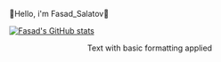  🍂Hello, i'm Fasad_Salatov🍂


[![Fasad's GitHub stats](https://github-readme-stats.vercel.app/api?username=FasadSalatov&theme=rose&card_width=1000px&show_icons=true&include_all_commits=true&show_owner=true)](https://github.com/anuraghazra/github-readme-stats)

<p style="text-align: center;">Text with basic formatting applied</p>
